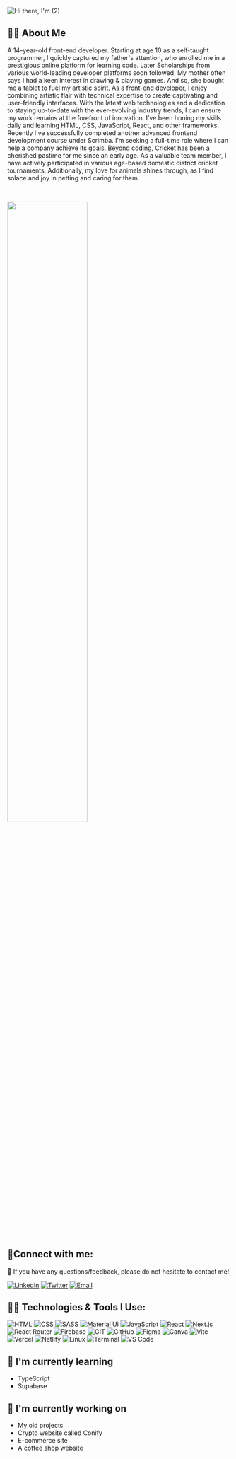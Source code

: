 ![Hi there, I'm (2)](https://github.com/bibartaks/bibartaks/assets/106395132/bd8be9f4-df65-462e-8469-1d7b2bb951db)

## 🧑‍💻 About Me
A 14-year-old front-end developer. Starting at age 10 as a self-taught programmer, I quickly captured my father's attention, who enrolled me in a prestigious online platform for learning code. Later Scholarships from various world-leading developer platforms soon followed. My mother often says I had a keen interest in drawing & playing games. And so, she bought me a tablet to fuel my artistic spirit. As a front-end developer, I enjoy combining artistic flair with technical expertise to create captivating and user-friendly interfaces. With the latest web technologies and a dedication to staying up-to-date with the ever-evolving industry trends, I can ensure my work remains at the forefront of innovation. I’ve been honing my skills daily and learning HTML, CSS, JavaScript, React, and other frameworks. Recently I've successfully completed another advanced frontend development course under Scrimba. I’m seeking a full-time role where I can help a company achieve its goals. Beyond coding, Cricket has been a cherished pastime for me since an early age. As a valuable team member, I have actively participated in various age-based domestic district cricket tournaments. Additionally, my love for animals shines through, as I find solace and joy in petting and caring for them.

<br>

<p align="left">
  <img width="60%" src="https://github-readme-streak-stats.herokuapp.com/?user=bibartaks&background=black&sideNums=FFFFFF&sideLabels=9A9A9A&currStreakNum=FB8C00&dates=6E6E6E" />
</p>



## 🤝Connect with me:
💬 If you have any questions/feedback, please do not hesitate to contact me!
  
[![LinkedIn](https://img.shields.io/badge/LinkedIn-%230077B5.svg?style=for-the-badge&logo=linkedin&logoColor=white)](https://www.linkedin.com/in/bibartaks/)
[![Twitter](https://img.shields.io/badge/Twitter-%231DA1F2.svg?style=for-the-badge&logo=twitter&logoColor=white)](https://twitter.com/bibartaks)
[![Email](https://img.shields.io/badge/Email-%23D14836.svg?style=for-the-badge&logo=gmail&logoColor=white)](mailto:your-bibartaks@gmail.com)


## 🧑‍💻 Technologies & Tools I Use:
![HTML](https://img.shields.io/badge/HTML-ff5722?style=for-the-badge&logo=html5&logoColor=white)
![CSS](https://img.shields.io/badge/CSS-2965F1?style=for-the-badge&logo=css3&logoColor=white)
![SASS](https://img.shields.io/badge/SASS-CC6699?style=for-the-badge&logo=sass&logoColor=white)
![Material Ui](https://img.shields.io/badge/Material%20Ui-0081CB?style=for-the-badge&logo=mui&logoColor=white)
![JavaScript](https://img.shields.io/badge/javascript-%23323330.svg?style=for-the-badge&logo=javascript&logoColor=%23F7DF1E)
![React](https://img.shields.io/badge/React-61DAFB?style=for-the-badge&logo=react&logoColor=black)
![Next.js](https://img.shields.io/badge/next.js-%23121011.svg?style=for-the-badge&logo=next.js&logoColor=white)
![React Router](https://img.shields.io/badge/React%20Router-CA4245?style=for-the-badge&logo=react-router&logoColor=white)
![Firebase](https://img.shields.io/badge/Firebase-FFCA28?style=for-the-badge&logo=firebase&logoColor=black)
![GIT](https://img.shields.io/badge/GIT-F05032?style=for-the-badge&logo=git&logoColor=white)
![GitHub](https://img.shields.io/badge/github-%23121011.svg?style=for-the-badge&logo=github&logoColor=white)
![Figma](https://img.shields.io/badge/figma-%23F24E1E.svg?style=for-the-badge&logo=figma&logoColor=white)
![Canva](https://img.shields.io/badge/Canva-%2300C4CC.svg?style=for-the-badge&logo=Canva&logoColor=white)
![Vite](https://img.shields.io/badge/vite-%23646CFF.svg?style=for-the-badge&logo=vite&logoColor=white)
![Vercel](https://img.shields.io/badge/Vercel-000000?style=for-the-badge&logo=vercel&logoColor=white)
![Netlify](https://img.shields.io/badge/netlify-%23000000.svg?style=for-the-badge&logo=netlify&logoColor=#00C7B7)
![Linux](https://img.shields.io/badge/Linux-FCC624?style=for-the-badge&logo=linux&logoColor=black)
![Terminal](https://img.shields.io/badge/Terminal-4D4D4D?style=for-the-badge&logo=windows-terminal&logoColor=white)
![VS Code](https://img.shields.io/badge/VS%20Code-007ACC?style=for-the-badge&logo=visual-studio-code&logoColor=white)


## 🌱 I'm currently learning

- TypeScript
- Supabase

## 🔭 I'm currently working on

-  My old projects
-  Crypto website called Conify
-  E-commerce site
- A coffee shop website
